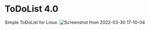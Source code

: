# ToDoList 4.0
Simple ToDoList for Linux.
![Screenshot from 2022-03-30 17-10-04](https://user-images.githubusercontent.com/52569279/160884261-85c41c4f-5eb7-415c-9679-2b06efe56496.png)
